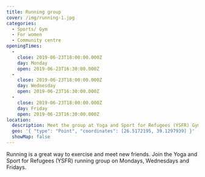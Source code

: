 ```yaml
---
title: Running group
cover: /img/running-1.jpg
categories:
  - Sports/ Gym
  - For women
  - Community centre
openingTimes:
  - 
    close: 2019-06-23T18:00:00.000Z
    day: Monday
    open: 2019-06-23T16:30:00.000Z
  - 
    close: 2019-06-23T18:00:00.000Z
    day: Wednesday
    open: 2019-06-23T16:30:00.000Z
  - 
    close: 2019-06-23T18:00:00.000Z
    day: Friday
    open: 2019-06-23T16:30:00.000Z
location:
  description: Meet the group at Yoga and Sport for Refugees (YSFR) Gym
  geo: '{ "type": "Point", "coordinates": [26.5172195, 39.1297939] }'
  showMap: false
---
```


Running is a great way to exercise and meet new friends. Join the Yoga and Sport for Refugees (YSFR) running group on Mondays, Wednesdays and Fridays.
